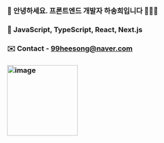 ### 🌹 안녕하세요. 프론트엔드 개발자 하송희입니다 👩🏻‍💻
### 💛 JavaScript, TypeScript, React, Next.js
### ✉️ Contact - 99heesong@naver.com
### <a href="https://velog.io/@99heesong"> <img width="165" alt="image" src="https://github.com/user-attachments/assets/26ef180b-c82f-438b-8c04-eaaf777b3e34"></a>
